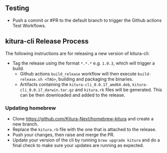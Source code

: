 ## Testing
- Push a commit or #PR to the default branch to trigger the Github actions Test Workflows.

## kitura-cli Release Process

The following instructions are for releasing a new version of kitura-cli:

- Tag the release using the format `*.*.*` e.g. `1.0.3`, which will trigger a build.
  - Github actions `build_release` workflow will then execute `build-release.sh <TAG>`, building and packaging the binaries.
  - Artifacts containing the `kitura-cli_0.0.17_amd64.deb`, `kitura-cli_0.0.17_darwin.tar.gz` and `kitura.rb` files will be generated. This can be then downloaded and added to the release.

### Updating homebrew

- Clone https://github.com/Kitura-Next/homebrew-kitura and create a new branch.
- Replace the `kitura.rb` file with the one that is attached to the release.
- Push your changes, then raise and merge the PR.
- Update your version of the cli by running `brew upgrade kitura` and do a final check to make sure your updates are running as expected.
